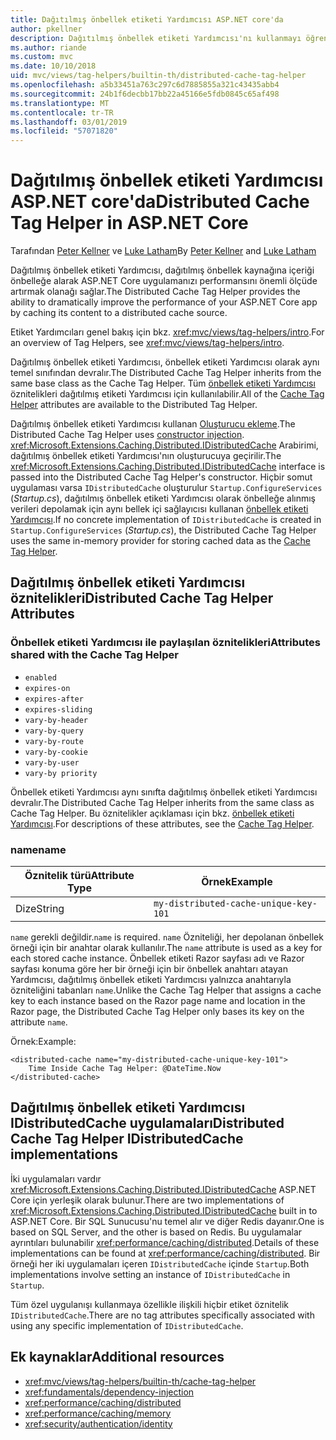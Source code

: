 ```yaml
---
title: Dağıtılmış önbellek etiketi Yardımcısı ASP.NET core'da
author: pkellner
description: Dağıtılmış önbellek etiketi Yardımcısı'nı kullanmayı öğrenin.
ms.author: riande
ms.custom: mvc
ms.date: 10/10/2018
uid: mvc/views/tag-helpers/builtin-th/distributed-cache-tag-helper
ms.openlocfilehash: a5b33451a763c297c6d7885855a321c43435abb4
ms.sourcegitcommit: 24b1f6decbb17bb22a45166e5fdb0845c65af498
ms.translationtype: MT
ms.contentlocale: tr-TR
ms.lasthandoff: 03/01/2019
ms.locfileid: "57071820"
---
```

# <a name="distributed-cache-tag-helper-in-aspnet-core"></a><span data-ttu-id="49530-103">Dağıtılmış önbellek etiketi Yardımcısı ASP.NET core'da</span><span class="sxs-lookup"><span data-stu-id="49530-103">Distributed Cache Tag Helper in ASP.NET Core</span></span>

<span data-ttu-id="49530-104">Tarafından [Peter Kellner](http://peterkellner.net) ve [Luke Latham](https://github.com/guardrex)</span><span class="sxs-lookup"><span data-stu-id="49530-104">By [Peter Kellner](http://peterkellner.net) and [Luke Latham](https://github.com/guardrex)</span></span>

<span data-ttu-id="49530-105">Dağıtılmış önbellek etiketi Yardımcısı, dağıtılmış önbellek kaynağına içeriği önbelleğe alarak ASP.NET Core uygulamanızı performansını önemli ölçüde artırmak olanağı sağlar.</span><span class="sxs-lookup"><span data-stu-id="49530-105">The Distributed Cache Tag Helper provides the ability to dramatically improve the performance of your ASP.NET Core app by caching its content to a distributed cache source.</span></span>

<span data-ttu-id="49530-106">Etiket Yardımcıları genel bakış için bkz. <xref:mvc/views/tag-helpers/intro>.</span><span class="sxs-lookup"><span data-stu-id="49530-106">For an overview of Tag Helpers, see <xref:mvc/views/tag-helpers/intro>.</span></span>

<span data-ttu-id="49530-107">Dağıtılmış önbellek etiketi Yardımcısı, önbellek etiketi Yardımcısı olarak aynı temel sınıfından devralır.</span><span class="sxs-lookup"><span data-stu-id="49530-107">The Distributed Cache Tag Helper inherits from the same base class as the Cache Tag Helper.</span></span> <span data-ttu-id="49530-108">Tüm [önbellek etiketi Yardımcısı](xref:mvc/views/tag-helpers/builtin-th/cache-tag-helper) öznitelikleri dağıtılmış etiketi Yardımcısı için kullanılabilir.</span><span class="sxs-lookup"><span data-stu-id="49530-108">All of the [Cache Tag Helper](xref:mvc/views/tag-helpers/builtin-th/cache-tag-helper) attributes are available to the Distributed Tag Helper.</span></span>

<span data-ttu-id="49530-109">Dağıtılmış önbellek etiketi Yardımcısı kullanan [Oluşturucu ekleme](xref:fundamentals/dependency-injection#constructor-injection-behavior).</span><span class="sxs-lookup"><span data-stu-id="49530-109">The Distributed Cache Tag Helper uses [constructor injection](xref:fundamentals/dependency-injection#constructor-injection-behavior).</span></span> <span data-ttu-id="49530-110"><xref:Microsoft.Extensions.Caching.Distributed.IDistributedCache> Arabirimi, dağıtılmış önbellek etiketi Yardımcısı'nın oluşturucuya geçirilir.</span><span class="sxs-lookup"><span data-stu-id="49530-110">The <xref:Microsoft.Extensions.Caching.Distributed.IDistributedCache> interface is passed into the Distributed Cache Tag Helper's constructor.</span></span> <span data-ttu-id="49530-111">Hiçbir somut uygulaması varsa `IDistributedCache` oluşturulur `Startup.ConfigureServices` (*Startup.cs*), dağıtılmış önbellek etiketi Yardımcısı olarak önbelleğe alınmış verileri depolamak için aynı bellek içi sağlayıcısı kullanan [önbellek etiketi Yardımcısı](xref:mvc/views/tag-helpers/builtin-th/cache-tag-helper).</span><span class="sxs-lookup"><span data-stu-id="49530-111">If no concrete implementation of `IDistributedCache` is created in `Startup.ConfigureServices` (*Startup.cs*), the Distributed Cache Tag Helper uses the same in-memory provider for storing cached data as the [Cache Tag Helper](xref:mvc/views/tag-helpers/builtin-th/cache-tag-helper).</span></span>

## <a name="distributed-cache-tag-helper-attributes"></a><span data-ttu-id="49530-112">Dağıtılmış önbellek etiketi Yardımcısı öznitelikleri</span><span class="sxs-lookup"><span data-stu-id="49530-112">Distributed Cache Tag Helper Attributes</span></span>

### <a name="attributes-shared-with-the-cache-tag-helper"></a><span data-ttu-id="49530-113">Önbellek etiketi Yardımcısı ile paylaşılan öznitelikleri</span><span class="sxs-lookup"><span data-stu-id="49530-113">Attributes shared with the Cache Tag Helper</span></span>

* `enabled`
* `expires-on`
* `expires-after`
* `expires-sliding`
* `vary-by-header`
* `vary-by-query`
* `vary-by-route`
* `vary-by-cookie`
* `vary-by-user`
* `vary-by priority`

<span data-ttu-id="49530-114">Önbellek etiketi Yardımcısı aynı sınıfta dağıtılmış önbellek etiketi Yardımcısı devralır.</span><span class="sxs-lookup"><span data-stu-id="49530-114">The Distributed Cache Tag Helper inherits from the same class as Cache Tag Helper.</span></span> <span data-ttu-id="49530-115">Bu öznitelikler açıklaması için bkz. [önbellek etiketi Yardımcısı](xref:mvc/views/tag-helpers/builtin-th/cache-tag-helper).</span><span class="sxs-lookup"><span data-stu-id="49530-115">For descriptions of these attributes, see the [Cache Tag Helper](xref:mvc/views/tag-helpers/builtin-th/cache-tag-helper).</span></span>

### <a name="name"></a><span data-ttu-id="49530-116">name</span><span class="sxs-lookup"><span data-stu-id="49530-116">name</span></span>

| <span data-ttu-id="49530-117">Öznitelik türü</span><span class="sxs-lookup"><span data-stu-id="49530-117">Attribute Type</span></span> | <span data-ttu-id="49530-118">Örnek</span><span class="sxs-lookup"><span data-stu-id="49530-118">Example</span></span>                               |
| -------------- | ------------------------------------- |
| <span data-ttu-id="49530-119">Dize</span><span class="sxs-lookup"><span data-stu-id="49530-119">String</span></span>         | `my-distributed-cache-unique-key-101` |

<span data-ttu-id="49530-120">`name` gerekli değildir.</span><span class="sxs-lookup"><span data-stu-id="49530-120">`name` is required.</span></span> <span data-ttu-id="49530-121">`name` Özniteliği, her depolanan önbellek örneği için bir anahtar olarak kullanılır.</span><span class="sxs-lookup"><span data-stu-id="49530-121">The `name` attribute is used as a key for each stored cache instance.</span></span> <span data-ttu-id="49530-122">Önbellek etiketi Razor sayfası adı ve Razor sayfası konuma göre her bir örneği için bir önbellek anahtarı atayan Yardımcısı, dağıtılmış önbellek etiketi Yardımcısı yalnızca anahtarıyla özniteliğini tabanları `name`.</span><span class="sxs-lookup"><span data-stu-id="49530-122">Unlike the Cache Tag Helper that assigns a cache key to each instance based on the Razor page name and location in the Razor page, the Distributed Cache Tag Helper only bases its key on the attribute `name`.</span></span>

<span data-ttu-id="49530-123">Örnek:</span><span class="sxs-lookup"><span data-stu-id="49530-123">Example:</span></span>

```cshtml
<distributed-cache name="my-distributed-cache-unique-key-101">
    Time Inside Cache Tag Helper: @DateTime.Now
</distributed-cache>
```

## <a name="distributed-cache-tag-helper-idistributedcache-implementations"></a><span data-ttu-id="49530-124">Dağıtılmış önbellek etiketi Yardımcısı IDistributedCache uygulamaları</span><span class="sxs-lookup"><span data-stu-id="49530-124">Distributed Cache Tag Helper IDistributedCache implementations</span></span>

<span data-ttu-id="49530-125">İki uygulamaları vardır <xref:Microsoft.Extensions.Caching.Distributed.IDistributedCache> ASP.NET Core için yerleşik olarak bulunur.</span><span class="sxs-lookup"><span data-stu-id="49530-125">There are two implementations of <xref:Microsoft.Extensions.Caching.Distributed.IDistributedCache> built in to ASP.NET Core.</span></span> <span data-ttu-id="49530-126">Bir SQL Sunucusu'nu temel alır ve diğer Redis dayanır.</span><span class="sxs-lookup"><span data-stu-id="49530-126">One is based on SQL Server, and the other is based on Redis.</span></span> <span data-ttu-id="49530-127">Bu uygulamalar ayrıntıları bulunabilir <xref:performance/caching/distributed>.</span><span class="sxs-lookup"><span data-stu-id="49530-127">Details of these implementations can be found at <xref:performance/caching/distributed>.</span></span> <span data-ttu-id="49530-128">Bir örneği her iki uygulamaları içeren `IDistributedCache` içinde `Startup`.</span><span class="sxs-lookup"><span data-stu-id="49530-128">Both implementations involve setting an instance of `IDistributedCache` in `Startup`.</span></span>

<span data-ttu-id="49530-129">Tüm özel uygulanışı kullanmaya özellikle ilişkili hiçbir etiket öznitelik `IDistributedCache`.</span><span class="sxs-lookup"><span data-stu-id="49530-129">There are no tag attributes specifically associated with using any specific implementation of `IDistributedCache`.</span></span>

## <a name="additional-resources"></a><span data-ttu-id="49530-130">Ek kaynaklar</span><span class="sxs-lookup"><span data-stu-id="49530-130">Additional resources</span></span>

* <xref:mvc/views/tag-helpers/builtin-th/cache-tag-helper>
* <xref:fundamentals/dependency-injection>
* <xref:performance/caching/distributed>
* <xref:performance/caching/memory>
* <xref:security/authentication/identity>
